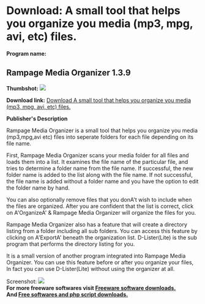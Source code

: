 # Download: A small tool that helps you organize you media (mp3, mpg, avi, etc) files.

**Program name:**

## Rampage Media Organizer 1.3.9

  
**Thumbshot:** ![](http://www.freewarefiles.com/screenshot/rampagemedia_md.gif)   
  
**Download link:** [Download A small tool that helps you organize you media (mp3, mpg, avi, etc) files.](http://freesoftwares.boysofts.com/Rampage-Media-Organizer_program_19484.html)  
  


**Publisher's Description**  
  


Rampage Media Organizer is a small tool that helps you organize you media (mp3,mpg,avi etc) files into seperate folders for each file depending on its file name. 

First, Rampage Media Organizer scans your media folder for all files and loads them into a list. It examines the file name of the particular file, and tries to determine a folder name from the file name. If successful, the new folder name is added to the list along with the file name. If not successful, the file name is added without a folder name and you have the option to edit the folder name by hand.

You can also optionally remove files that you donA't wish to include when the files are organized. After you are confident that the list is correct, click on A'OrganizeA' & Rampage Media Organizer will organize the files for you.

Rampage Media Organizer also has a feature that will create a directory listing from a folder including all sub folders. You can access this feature by clicking on A'ExportA' beneath the organization list. D-Lister(Lite) is the sub program that performs the directory listing for you.

It is a small version of another program integrated into Rampage Media Organizer. You can use this feature before or after you organize your files, In fact you can use D-Lister(Lite) without using the organizer at all. 

  
  
Screenshot: ![](http://www.freewarefiles.com/screenshot/rampagemedia.gif)   
**For more freeware softwares visit [Freeware software downloads.](http://freesoftwares.boysofts.com/)**   
**And [Free softwares and php script downloads.](http://www.boysofts.com/)**
